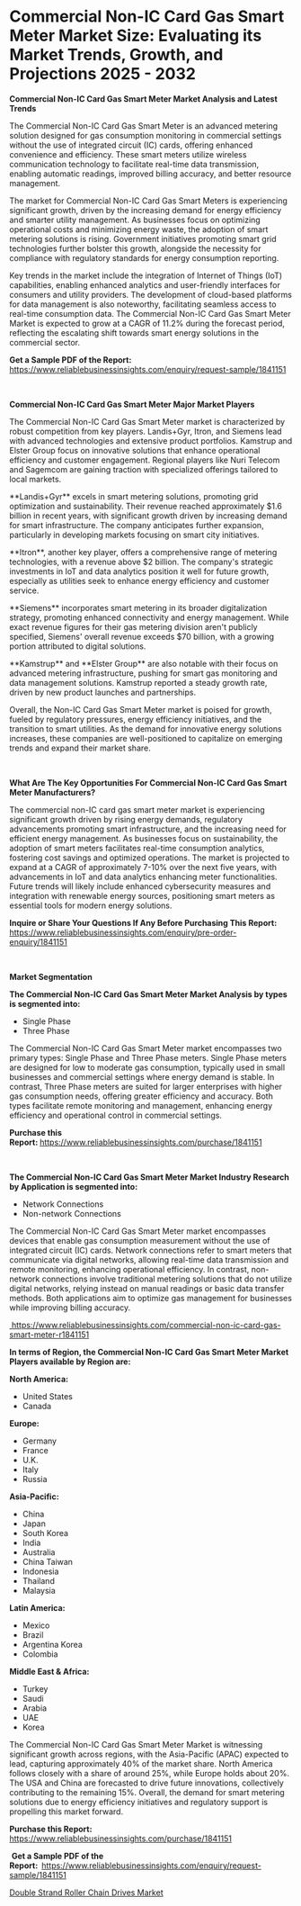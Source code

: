 <p><h1>Commercial Non-IC Card Gas Smart Meter Market Size: Evaluating its Market Trends, Growth, and Projections 2025 - 2032</h1></p><p><strong>Commercial Non-IC Card Gas Smart Meter Market Analysis and Latest Trends</strong></p>
<p><p>The Commercial Non-IC Card Gas Smart Meter is an advanced metering solution designed for gas consumption monitoring in commercial settings without the use of integrated circuit (IC) cards, offering enhanced convenience and efficiency. These smart meters utilize wireless communication technology to facilitate real-time data transmission, enabling automatic readings, improved billing accuracy, and better resource management.</p><p>The market for Commercial Non-IC Card Gas Smart Meters is experiencing significant growth, driven by the increasing demand for energy efficiency and smarter utility management. As businesses focus on optimizing operational costs and minimizing energy waste, the adoption of smart metering solutions is rising. Government initiatives promoting smart grid technologies further bolster this growth, alongside the necessity for compliance with regulatory standards for energy consumption reporting.</p><p>Key trends in the market include the integration of Internet of Things (IoT) capabilities, enabling enhanced analytics and user-friendly interfaces for consumers and utility providers. The development of cloud-based platforms for data management is also noteworthy, facilitating seamless access to real-time consumption data. The Commercial Non-IC Card Gas Smart Meter Market is expected to grow at a CAGR of 11.2% during the forecast period, reflecting the escalating shift towards smart energy solutions in the commercial sector.</p></p>
<p><strong>Get a Sample PDF of the Report:&nbsp;</strong> <a href="https://www.reliablebusinessinsights.com/enquiry/request-sample/1841151?utm_campaign=3133&utm_medium=2&utm_source=Github&utm_content=ia&utm_term=12042025&utm_id=commercial-non-ic-card-gas-smart-meter">https://www.reliablebusinessinsights.com/enquiry/request-sample/1841151</a></p>
<p>&nbsp;</p>
<p><strong>Commercial Non-IC Card Gas Smart Meter Major Market Players</strong></p>
<p><p>The Commercial Non-IC Card Gas Smart Meter market is characterized by robust competition from key players. Landis+Gyr, Itron, and Siemens lead with advanced technologies and extensive product portfolios. Kamstrup and Elster Group focus on innovative solutions that enhance operational efficiency and customer engagement. Regional players like Nuri Telecom and Sagemcom are gaining traction with specialized offerings tailored to local markets.</p><p>**Landis+Gyr** excels in smart metering solutions, promoting grid optimization and sustainability. Their revenue reached approximately $1.6 billion in recent years, with significant growth driven by increasing demand for smart infrastructure. The company anticipates further expansion, particularly in developing markets focusing on smart city initiatives.</p><p>**Itron**, another key player, offers a comprehensive range of metering technologies, with a revenue above $2 billion. The company's strategic investments in IoT and data analytics position it well for future growth, especially as utilities seek to enhance energy efficiency and customer service.</p><p>**Siemens** incorporates smart metering in its broader digitalization strategy, promoting enhanced connectivity and energy management. While exact revenue figures for their gas metering division aren't publicly specified, Siemens' overall revenue exceeds $70 billion, with a growing portion attributed to digital solutions.</p><p>**Kamstrup** and **Elster Group** are also notable with their focus on advanced metering infrastructure, pushing for smart gas monitoring and data management solutions. Kamstrup reported a steady growth rate, driven by new product launches and partnerships.</p><p>Overall, the Non-IC Card Gas Smart Meter market is poised for growth, fueled by regulatory pressures, energy efficiency initiatives, and the transition to smart utilities. As the demand for innovative energy solutions increases, these companies are well-positioned to capitalize on emerging trends and expand their market share.</p></p>
<p>&nbsp;</p>
<p><strong>What Are The Key Opportunities For Commercial Non-IC Card Gas Smart Meter Manufacturers?</strong></p>
<p><p>The commercial non-IC card gas smart meter market is experiencing significant growth driven by rising energy demands, regulatory advancements promoting smart infrastructure, and the increasing need for efficient energy management. As businesses focus on sustainability, the adoption of smart meters facilitates real-time consumption analytics, fostering cost savings and optimized operations. The market is projected to expand at a CAGR of approximately 7-10% over the next five years, with advancements in IoT and data analytics enhancing meter functionalities. Future trends will likely include enhanced cybersecurity measures and integration with renewable energy sources, positioning smart meters as essential tools for modern energy solutions.</p></p>
<p><strong>Inquire or Share Your Questions If Any Before Purchasing This Report:</strong> <a href="https://www.reliablebusinessinsights.com/enquiry/pre-order-enquiry/1841151?utm_campaign=3133&utm_medium=2&utm_source=Github&utm_content=ia&utm_term=12042025&utm_id=commercial-non-ic-card-gas-smart-meter">https://www.reliablebusinessinsights.com/enquiry/pre-order-enquiry/1841151</a></p>
<p>&nbsp;</p>
<p><strong>Market Segmentation</strong></p>
<p><strong>The Commercial Non-IC Card Gas Smart Meter Market Analysis by types is segmented into:</strong></p>
<p><ul><li>Single Phase</li><li>Three Phase</li></ul></p>
<p><p>The Commercial Non-IC Card Gas Smart Meter market encompasses two primary types: Single Phase and Three Phase meters. Single Phase meters are designed for low to moderate gas consumption, typically used in small businesses and commercial settings where energy demand is stable. In contrast, Three Phase meters are suited for larger enterprises with higher gas consumption needs, offering greater efficiency and accuracy. Both types facilitate remote monitoring and management, enhancing energy efficiency and operational control in commercial settings.</p></p>
<p><strong>Purchase this Report:&nbsp;</strong><a href="https://www.reliablebusinessinsights.com/purchase/1841151?utm_campaign=3133&utm_medium=2&utm_source=Github&utm_content=ia&utm_term=12042025&utm_id=commercial-non-ic-card-gas-smart-meter">https://www.reliablebusinessinsights.com/purchase/1841151</a></p>
<p>&nbsp;</p>
<p><strong>The Commercial Non-IC Card Gas Smart Meter Market Industry Research by Application is segmented into:</strong></p>
<p><ul><li>Network Connections</li><li>Non-network Connections</li></ul></p>
<p><p>The Commercial Non-IC Card Gas Smart Meter market encompasses devices that enable gas consumption measurement without the use of integrated circuit (IC) cards. Network connections refer to smart meters that communicate via digital networks, allowing real-time data transmission and remote monitoring, enhancing operational efficiency. In contrast, non-network connections involve traditional metering solutions that do not utilize digital networks, relying instead on manual readings or basic data transfer methods. Both applications aim to optimize gas management for businesses while improving billing accuracy.</p></p>
<p><a href="https://www.reliablebusinessinsights.com/commercial-non-ic-card-gas-smart-meter-r1841151?utm_campaign=3133&utm_medium=2&utm_source=Github&utm_content=ia&utm_term=12042025&utm_id=commercial-non-ic-card-gas-smart-meter">&nbsp;https://www.reliablebusinessinsights.com/commercial-non-ic-card-gas-smart-meter-r1841151</a></p>
<p><strong>In terms of Region, the Commercial Non-IC Card Gas Smart Meter Market Players available by Region are:</strong></p>
<p>
    <p> <strong> North America: </strong>
        <ul>
            <li>United States</li>
            <li>Canada</li>
        </ul>
        </p> 
    <p> <strong> Europe: </strong>
        <ul>
            <li>Germany</li>
            <li>France</li>
            <li>U.K.</li>
            <li>Italy</li>
            <li>Russia</li>
        </ul>
        </p> 
    <p> <strong> Asia-Pacific: </strong>
        <ul>
            <li>China</li>
            <li>Japan</li>
            <li>South Korea</li>
            <li>India</li>
            <li>Australia</li>
            <li>China Taiwan</li>
            <li>Indonesia</li>
            <li>Thailand</li>
            <li>Malaysia</li>
        </ul>
        </p> 
    <p> <strong> Latin America: </strong>
        <ul>
            <li>Mexico</li>
            <li>Brazil</li>
            <li>Argentina Korea</li>
            <li>Colombia</li>
        </ul>
        </p> 
    <p> <strong> Middle East & Africa: </strong>
        <ul>
            <li>Turkey</li>
            <li>Saudi</li>
            <li>Arabia</li>
            <li>UAE</li>
            <li>Korea</li>
        </ul>
    </p>
    </p>
<p><p>The Commercial Non-IC Card Gas Smart Meter Market is witnessing significant growth across regions, with the Asia-Pacific (APAC) expected to lead, capturing approximately 40% of the market share. North America follows closely with a share of around 25%, while Europe holds about 20%. The USA and China are forecasted to drive future innovations, collectively contributing to the remaining 15%. Overall, the demand for smart metering solutions due to energy efficiency initiatives and regulatory support is propelling this market forward.</p></p>
<p><strong>Purchase this Report: </strong><a href="https://www.reliablebusinessinsights.com/purchase/1841151?utm_campaign=3133&utm_medium=2&utm_source=Github&utm_content=ia&utm_term=12042025&utm_id=commercial-non-ic-card-gas-smart-meter">https://www.reliablebusinessinsights.com/purchase/1841151</a></p>
<p>&nbsp;<strong>Get a Sample PDF of the Report:&nbsp;&nbsp;</strong><a href="https://www.reliablebusinessinsights.com/enquiry/request-sample/1841151?utm_campaign=3133&utm_medium=2&utm_source=Github&utm_content=ia&utm_term=12042025&utm_id=commercial-non-ic-card-gas-smart-meter">https://www.reliablebusinessinsights.com/enquiry/request-sample/1841151</a></p>
<p><strong></strong></p>
<p><p><a href="https://github.com/penecorodz74/Market-Research-Report-List-1/blob/main/double-strand-roller-chain-drives-market.md?utm_campaign=3133&utm_medium=2&utm_source=Github&utm_content=ia&utm_term=12042025&utm_id=commercial-non-ic-card-gas-smart-meter">Double Strand Roller Chain Drives Market</a></p></p>